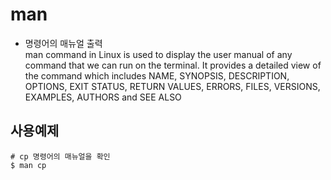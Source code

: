 man
===
- 명령어의 매뉴얼 출력  
man command in Linux is used to display the user manual of any command that we can run on the terminal. It provides a detailed view of the command which includes NAME, SYNOPSIS, DESCRIPTION, OPTIONS, EXIT STATUS, RETURN VALUES, ERRORS, FILES, VERSIONS, EXAMPLES, AUTHORS and SEE ALSO

## 사용예제
```
# cp 명령어의 매뉴얼을 확인 
$ man cp
```
